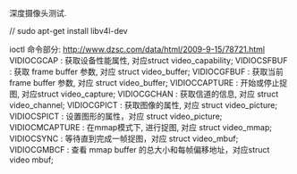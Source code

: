 深度摄像头测试.

// sudo apt-get install libv4l-dev 

ioctl 命令部分:
    http://www.dzsc.com/data/html/2009-9-15/78721.html
    VIDIOCGCAP : 获取设备性能属性, 对应struct video_capability;
    VIDIOCSFBUF : 获取 frame buffer 参数, 对应 struct video_buffer;
    VIDIOCGFBUF : 获取当前 frame buffer 参数, 对应 struct video_buffer;
    VIDIOCCAPTURE : 开始或停止捉图, 对应struct video_capture;
    VIDIOCGCHAN : 获取信道的信息, 对应 struct video_channel;
    VIDIOCGPICT : 获取图像的属性, 对应 struct video_picture;
    VIDIOCSPICT : 设置图形的属性，对应 struct video_picture;
    VIDIOCMCAPTURE : 在mmap模式下, 进行捉图, 对应 struct video_mmap;
    VIDIOCSYNC : 等待直到完成一帧捉图，对应 struct video_mbuf;
    VIDIOCGMBCF : 查看 mmap buffer 的总大小和每帧偏移地址，对应struct video mbuf;
    
